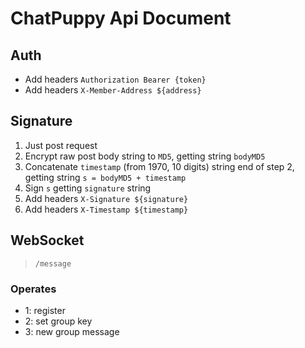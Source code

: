 # ChatPuppy Api Document

## Auth
- Add headers `Authorization Bearer {token}`
- Add headers `X-Member-Address ${address}`

## Signature
1. Just post request
2. Encrypt raw post body string to `MD5`, getting string `bodyMD5`
3. Concatenate `timestamp` (from 1970, 10 digits) string end of step 2, getting string `s = bodyMD5 + timestamp`
4. Sign `s` getting `signature` string
5. Add headers `X-Signature ${signature}`
6. Add headers `X-Timestamp ${timestamp}`

## WebSocket
> `/message`

### Operates
- 1: register
- 2: set group key
- 3: new group message
